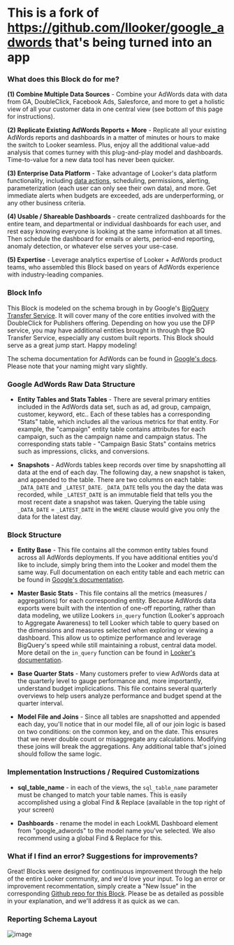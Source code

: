 # This is a fork of https://github.com/llooker/google_adwords that's being turned into an app


### What does this Block do for me?

**(1) Combine Multiple Data Sources** - Combine your AdWords data with data from GA, DoubleClick, Facebook Ads, Salesforce, and more to get a holistic view of all your customer data in one central view (see bottom of this page for instructions).

**(2) Replicate Existing AdWords Reports + More** - Replicate all your existing AdWords reports and dashboards in a matter of minutes or hours to make the switch to Looker seamless. Plus, enjoy all the additional value-add analysis that comes turney with this plug-and-play model and dashboards. Time-to-value for a new data tool has never been quicker.

**(3) Enterprise Data Platform** - Take advantage of Looker's data platform functionality, including [data actions](https://discourse.looker.com/t/data-actions/3573), scheduling, permissions, alerting, parameterization (each user can only see their own data), and more. Get immediate alerts when budgets are exceeded, ads are underperforming, or any other business criteria.

**(4) Usable / Shareable Dashboards** - create centralized dashboards for the entire team, and departmental or individual dashboards for each user, and rest easy knowing everyone is looking at the same information at all times. Then schedule the dashboard for emails or alerts, period-end reporting, anomaly detection, or whatever else serves your use-case.

**(5) Expertise** - Leverage analytics expertise of Looker + AdWords product teams, who assembled this Block based on years of AdWords experience with industry-leading companies.


### Block Info

This Block is modeled on the schema brough in by Google's [BigQuery Transfer Service](https://cloud.google.com/bigquery/transfer/). It will cover many of the core entities involved with the DoubleClick for Publishers offering. Depending on how you use the DFP service, you may have additional entities brought in through thge BQ Transfer Service, especially any custom built reports. This Block should serve as a great jump start. Happy modeling!

The schema documentation for AdWords can be found in [Google's docs](https://developers.google.com/adwords/api/docs/appendix/reports). Please note that your naming might vary slightly.


### Google AdWords Raw Data Structure

* **Entity Tables and Stats Tables** - There are several primary entities included in the AdWords data set, such as ad, ad group, campaign, customer, keyword, etc.. Each of these tables has a corresponding "Stats" table, which includes all the various metrics for that entity. For example, the "campaign" entity table contains attributes for each campaign, such as the campaign name and campaign status. The corresponding stats table - "Campaign Basic Stats" contains metrics such as impressions, clicks, and conversions.

* **Snapshots** - AdWords tables keep records over time by snapshotting all data at the end of each day. The following day, a new snapshot is taken, and appended to the table. There are two columns on each table: `_DATA_DATE` and `_LATEST_DATE`. `_DATA_DATE` tells you the day the data was recorded, while `_LATEST_DATE` is an immutable field that tells you the most recent date a snapshot was taken. Querying the table using `_DATA_DATE` = `_LATEST_DATE` in the `WHERE` clause would give you only the data for the latest day.


### Block Structure

* **Entity Base** - This file contains all the common entity tables found across all AdWords deployments. If you have additional entities you'd like to include, simply bring them into the Looker and model them the same way. Full documentation on each entity table and each metric can be found in [Google's documentation](https://developers.google.com/adwords/api/docs/appendix/reports).

* **Master Basic Stats** - This file contains all the metrics (measures / aggregations) for each corresponding entity. Because AdWords data exports were built with the intention of one-off reporting, rather than data modeling, we utilize Lookers `in_query` function (Looker's approach to Aggregate Awareness) to tell Looker which table to query based on the dimensions and measures selected when exploring or viewing a dashboard. This allow us to optimize performance and leverage BigQuery's speed while still maintaining a robust, central data model. More detail on the `in_query` function can be found in [Looker's documentation](https://discourse.looker.com/t/aggregate-awareness-using--in-query/6439).

* **Base Quarter Stats** - Many customers prefer to view AdWords data at the quarterly level to gauge performance and, more importantly, understand budget implicications. This file contains several quarterly overviews to help users analyze performance and budget spend at the quarter interval.

* **Model File and Joins** - Since all tables are snapshotted and appended each day, you'll notice that in our model file, all of our join logic is based on two conditions: on the common key, and on the date. This ensures that we never double count or misaggregate any calculations. Modifying these joins will break the aggregations. Any additional table that's joined should follow the same logic.


### Implementation Instructions / Required Customizations

* **sql_table_name** - in each of the views, the `sql_table_name` parameter must be changed to match your table names. This is easily accomplished using a global Find & Replace (available in the top right of your screen)

* **Dashboards** - rename the model in each LookML Dashboard element from "google_adwords" to the model name you've selected. We also recommend using a global Find & Replace for this.

### What if I find an error? Suggestions for improvements?

Great! Blocks were designed for continuous improvement through the help of the entire Looker community, and we'd love your input. To log an error or improvement recommentation, simply create a "New Issue" in the corresponding [Github repo for this Block](https://github.com/llooker/google_adwords/issues). Please be as detailed as possible in your explanation, and we'll address it as quick as we can.

### Reporting Schema Layout


![image](https://cloud.githubusercontent.com/assets/9888083/26472690/18f621d0-415c-11e7-85fc-e77334847757.png)
